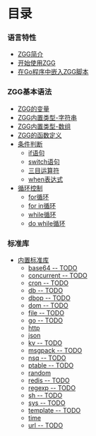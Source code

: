 # 目录


### 语言特性

* [ZGG简介](README.md)
* [开始使用ZGG](chapter01-general/getstarted.md)
* [在Go程序中嵌入ZGG脚本](chapter01-general/use_in_go.md)

### ZGG基本语法

* [ZGG的变量](chapter02-syntax/variables.md)
* [ZGG内置类型-字符串](chapter02-syntax/type_str.md)
* [ZGG内置类型-数组](chapter02-syntax/type_array.md)
* [ZGG的函数定义]()
* [条件判断](chapter02-syntax/condition.md)
  * [if语句]()
  * [switch语句]()
  * [三目运算符](chapter02-syntax/condition_sanmu.md)
  * [when表达式](chapter02-syntax/condition_whenexpr.md)
* [循环控制]()
  * [for循环]()
  * [for in循环]()
  * [while循环]()
  * [do while循环]()

### 标准库

* [内置标准库](chapter03-libraries/builtins.md)
  * [base64 -- TODO]()
  * [concurrent -- TODO]()
  * [cron -- TODO]()
  * [db -- TODO]()
  * [dbop -- TODO]()
  * [dom -- TODO]()
  * [file -- TODO]()
  * [go -- TODO]()
  * [http](chapter03-libraries/builtins_http.md)
  * [json](chapter03-libraries/builtins_json.md)
  * [kv -- TODO]()
  * [msgpack -- TODO]()
  * [nsq -- TODO]()
  * [ptable -- TODO]()
  * [random](chapter03-libraries/builtins_random.md)
  * [redis -- TODO]()
  * [regexp -- TODO]()
  * [sh -- TODO]()
  * [sys -- TODO]()
  * [template -- TODO]()
  * [time](chapter03-libraries/builtins_time.md)
  * [url -- TODO]()